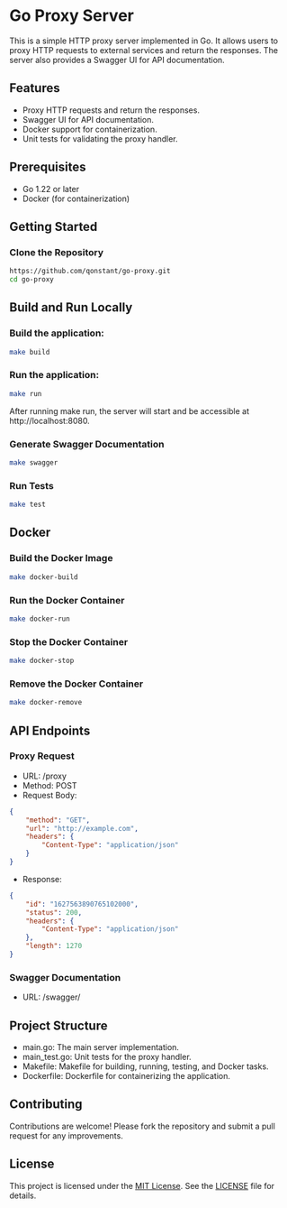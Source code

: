 # Go Proxy Server

This is a simple HTTP proxy server implemented in Go. It allows users to proxy HTTP requests to external services and return the responses. The server also provides a Swagger UI for API documentation.

## Features

- Proxy HTTP requests and return the responses.
- Swagger UI for API documentation.
- Docker support for containerization.
- Unit tests for validating the proxy handler.

## Prerequisites

- Go 1.22 or later
- Docker (for containerization)

## Getting Started

### Clone the Repository

```bash
https://github.com/qonstant/go-proxy.git
cd go-proxy
```
## Build and Run Locally

### Build the application:

```bash
make build
```

### Run the application:

```bash
make run
```
After running make run, the server will start and be accessible at http://localhost:8080.

### Generate Swagger Documentation

```bash
make swagger
```
### Run Tests
```bash
make test
```
## Docker
### Build the Docker Image
```bash
make docker-build
```
### Run the Docker Container
```bash
make docker-run
```
### Stop the Docker Container
```bash
make docker-stop
```
### Remove the Docker Container
```bash
make docker-remove
```

## API Endpoints

### Proxy Request

- URL: /proxy
- Method: POST
- Request Body:
```json
{
    "method": "GET",
    "url": "http://example.com",
    "headers": {
        "Content-Type": "application/json"
    }
}
```
- Response:
```json
{
    "id": "1627563890765102000",
    "status": 200,
    "headers": {
        "Content-Type": "application/json"
    },
    "length": 1270
}
```

### Swagger Documentation

- URL: /swagger/

## Project Structure

- main.go: The main server implementation.
- main_test.go: Unit tests for the proxy handler.
- Makefile: Makefile for building, running, testing, and Docker tasks.
- Dockerfile: Dockerfile for containerizing the application.

## Contributing

Contributions are welcome! Please fork the repository and submit a pull request for any improvements.

## License

This project is licensed under the [MIT License](https://opensource.org/licenses/MIT). See the [LICENSE](LICENSE) file for details.
